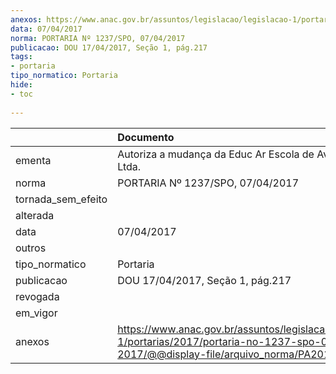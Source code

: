 ```yaml
---
anexos: https://www.anac.gov.br/assuntos/legislacao/legislacao-1/portarias/2017/portaria-no-1237-spo-07-04-2017/@@display-file/arquivo_norma/PA2017-1237.pdf
data: 07/04/2017
norma: PORTARIA Nº 1237/SPO, 07/04/2017
publicacao: DOU 17/04/2017, Seção 1, pág.217
tags:
- portaria
tipo_normatico: Portaria
hide: 
- toc 
 
---
```


|                    | Documento                                                                                                                                            |
|:-------------------|:-----------------------------------------------------------------------------------------------------------------------------------------------------|
| ementa             | Autoriza a mudança da Educ Ar Escola de Aviação Civil Ltda.                                                                                          |
| norma              | PORTARIA Nº 1237/SPO, 07/04/2017                                                                                                                     |
| tornada_sem_efeito |                                                                                                                                                      |
| alterada           |                                                                                                                                                      |
| data               | 07/04/2017                                                                                                                                           |
| outros             |                                                                                                                                                      |
| tipo_normatico     | Portaria                                                                                                                                             |
| publicacao         | DOU 17/04/2017, Seção 1, pág.217                                                                                                                     |
| revogada           |                                                                                                                                                      |
| em_vigor           |                                                                                                                                                      |
| anexos             | https://www.anac.gov.br/assuntos/legislacao/legislacao-1/portarias/2017/portaria-no-1237-spo-07-04-2017/@@display-file/arquivo_norma/PA2017-1237.pdf |